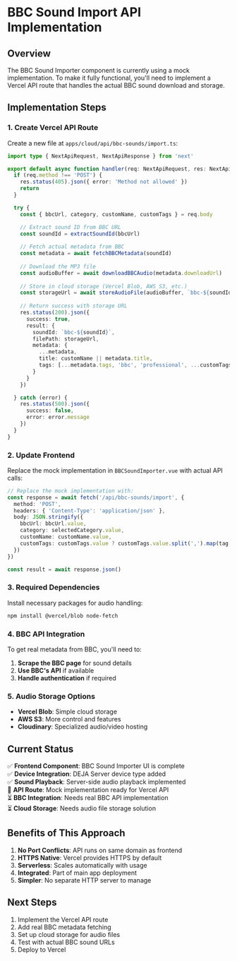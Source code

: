 # BBC Sound Import API Implementation

## Overview

The BBC Sound Importer component is currently using a mock implementation. To make it fully functional, you'll need to implement a Vercel API route that handles the actual BBC sound download and storage.

## Implementation Steps

### 1. Create Vercel API Route

Create a new file at `apps/cloud/api/bbc-sounds/import.ts`:

```typescript
import type { NextApiRequest, NextApiResponse } from 'next'

export default async function handler(req: NextApiRequest, res: NextApiResponse) {
  if (req.method !== 'POST') {
    res.status(405).json({ error: 'Method not allowed' })
    return
  }

  try {
    const { bbcUrl, category, customName, customTags } = req.body

    // Extract sound ID from BBC URL
    const soundId = extractSoundId(bbcUrl)
    
    // Fetch actual metadata from BBC
    const metadata = await fetchBBCMetadata(soundId)
    
    // Download the MP3 file
    const audioBuffer = await downloadBBCAudio(metadata.downloadUrl)
    
    // Store in cloud storage (Vercel Blob, AWS S3, etc.)
    const storageUrl = await storeAudioFile(audioBuffer, `bbc-${soundId}.mp3`)
    
    // Return success with storage URL
    res.status(200).json({
      success: true,
      result: {
        soundId: `bbc-${soundId}`,
        filePath: storageUrl,
        metadata: {
          ...metadata,
          title: customName || metadata.title,
          tags: [...metadata.tags, 'bbc', 'professional', ...customTags]
        }
      }
    })

  } catch (error) {
    res.status(500).json({ 
      success: false, 
      error: error.message 
    })
  }
}
```

### 2. Update Frontend

Replace the mock implementation in `BBCSoundImporter.vue` with actual API calls:

```typescript
// Replace the mock implementation with:
const response = await fetch('/api/bbc-sounds/import', {
  method: 'POST',
  headers: { 'Content-Type': 'application/json' },
  body: JSON.stringify({
    bbcUrl: bbcUrl.value,
    category: selectedCategory.value,
    customName: customName.value,
    customTags: customTags.value ? customTags.value.split(',').map(tag => tag.trim()).filter(Boolean) : []
  })
})

const result = await response.json()
```

### 3. Required Dependencies

Install necessary packages for audio handling:

```bash
npm install @vercel/blob node-fetch
```

### 4. BBC API Integration

To get real metadata from BBC, you'll need to:

1. **Scrape the BBC page** for sound details
2. **Use BBC's API** if available
3. **Handle authentication** if required

### 5. Audio Storage Options

- **Vercel Blob**: Simple cloud storage
- **AWS S3**: More control and features
- **Cloudinary**: Specialized audio/video hosting

## Current Status

✅ **Frontend Component**: BBC Sound Importer UI is complete  
✅ **Device Integration**: DEJA Server device type added  
✅ **Sound Playback**: Server-side audio playback implemented  
🔄 **API Route**: Mock implementation ready for Vercel API  
⏳ **BBC Integration**: Needs real BBC API implementation  
⏳ **Cloud Storage**: Needs audio file storage solution  

## Benefits of This Approach

1. **No Port Conflicts**: API runs on same domain as frontend
2. **HTTPS Native**: Vercel provides HTTPS by default
3. **Serverless**: Scales automatically with usage
4. **Integrated**: Part of main app deployment
5. **Simpler**: No separate HTTP server to manage

## Next Steps

1. Implement the Vercel API route
2. Add real BBC metadata fetching
3. Set up cloud storage for audio files
4. Test with actual BBC sound URLs
5. Deploy to Vercel
